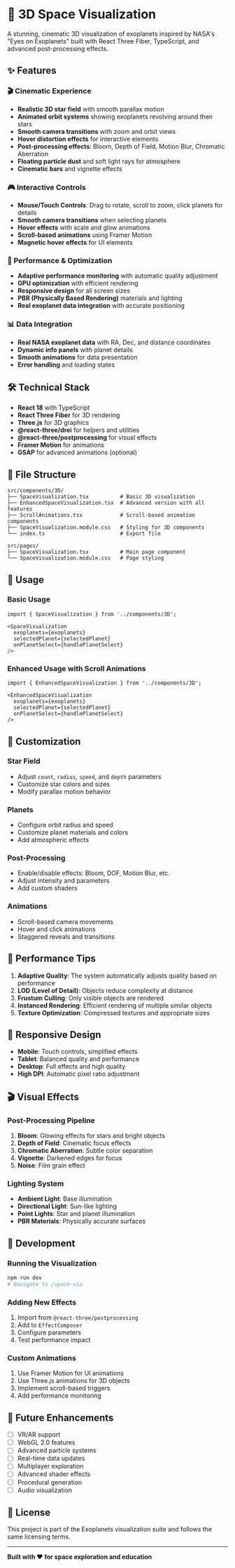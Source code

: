 # 🌌 3D Space Visualization

A stunning, cinematic 3D visualization of exoplanets inspired by NASA's "Eyes on Exoplanets" built with React Three Fiber, TypeScript, and advanced post-processing effects.

## ✨ Features

### 🎬 Cinematic Experience
- **Realistic 3D star field** with smooth parallax motion
- **Animated orbit systems** showing exoplanets revolving around their stars
- **Smooth camera transitions** with zoom and orbit views
- **Hover distortion effects** for interactive elements
- **Post-processing effects**: Bloom, Depth of Field, Motion Blur, Chromatic Aberration
- **Floating particle dust** and soft light rays for atmosphere
- **Cinematic bars** and vignette effects

### 🎮 Interactive Controls
- **Mouse/Touch Controls**: Drag to rotate, scroll to zoom, click planets for details
- **Smooth camera transitions** when selecting planets
- **Hover effects** with scale and glow animations
- **Scroll-based animations** using Framer Motion
- **Magnetic hover effects** for UI elements

### 🚀 Performance & Optimization
- **Adaptive performance monitoring** with automatic quality adjustment
- **GPU optimization** with efficient rendering
- **Responsive design** for all screen sizes
- **PBR (Physically Based Rendering)** materials and lighting
- **Real exoplanet data integration** with accurate positioning

### 📊 Data Integration
- **Real NASA exoplanet data** with RA, Dec, and distance coordinates
- **Dynamic info panels** with planet details
- **Smooth animations** for data presentation
- **Error handling** and loading states

## 🛠️ Technical Stack

- **React 18** with TypeScript
- **React Three Fiber** for 3D rendering
- **Three.js** for 3D graphics
- **@react-three/drei** for helpers and utilities
- **@react-three/postprocessing** for visual effects
- **Framer Motion** for animations
- **GSAP** for advanced animations (optional)

## 📁 File Structure

```
src/components/3D/
├── SpaceVisualization.tsx          # Basic 3D visualization
├── EnhancedSpaceVisualization.tsx  # Advanced version with all features
├── ScrollAnimations.tsx            # Scroll-based animation components
├── SpaceVisualization.module.css   # Styling for 3D components
└── index.ts                        # Export file

src/pages/
├── SpaceVisualization.tsx          # Main page component
└── SpaceVisualization.module.css   # Page styling
```

## 🎯 Usage

### Basic Usage
```tsx
import { SpaceVisualization } from '../components/3D';

<SpaceVisualization
  exoplanets={exoplanets}
  selectedPlanet={selectedPlanet}
  onPlanetSelect={handlePlanetSelect}
/>
```

### Enhanced Usage with Scroll Animations
```tsx
import { EnhancedSpaceVisualization } from '../components/3D';

<EnhancedSpaceVisualization
  exoplanets={exoplanets}
  selectedPlanet={selectedPlanet}
  onPlanetSelect={handlePlanetSelect}
/>
```

## 🎨 Customization

### Star Field
- Adjust `count`, `radius`, `speed`, and `depth` parameters
- Customize star colors and sizes
- Modify parallax motion behavior

### Planets
- Configure orbit radius and speed
- Customize planet materials and colors
- Add atmospheric effects

### Post-Processing
- Enable/disable effects: Bloom, DOF, Motion Blur, etc.
- Adjust intensity and parameters
- Add custom shaders

### Animations
- Scroll-based camera movements
- Hover and click animations
- Staggered reveals and transitions

## 🚀 Performance Tips

1. **Adaptive Quality**: The system automatically adjusts quality based on performance
2. **LOD (Level of Detail)**: Objects reduce complexity at distance
3. **Frustum Culling**: Only visible objects are rendered
4. **Instanced Rendering**: Efficient rendering of multiple similar objects
5. **Texture Optimization**: Compressed textures and appropriate sizes

## 📱 Responsive Design

- **Mobile**: Touch controls, simplified effects
- **Tablet**: Balanced quality and performance
- **Desktop**: Full effects and high quality
- **High DPI**: Automatic pixel ratio adjustment

## 🎬 Visual Effects

### Post-Processing Pipeline
1. **Bloom**: Glowing effects for stars and bright objects
2. **Depth of Field**: Cinematic focus effects
3. **Chromatic Aberration**: Subtle color separation
4. **Vignette**: Darkened edges for focus
5. **Noise**: Film grain effect

### Lighting System
- **Ambient Light**: Base illumination
- **Directional Light**: Sun-like lighting
- **Point Lights**: Star and planet illumination
- **PBR Materials**: Physically accurate surfaces

## 🔧 Development

### Running the Visualization
```bash
npm run dev
# Navigate to /space-viz
```

### Adding New Effects
1. Import from `@react-three/postprocessing`
2. Add to `EffectComposer`
3. Configure parameters
4. Test performance impact

### Custom Animations
1. Use Framer Motion for UI animations
2. Use Three.js animations for 3D objects
3. Implement scroll-based triggers
4. Add performance monitoring

## 🎯 Future Enhancements

- [ ] VR/AR support
- [ ] WebGL 2.0 features
- [ ] Advanced particle systems
- [ ] Real-time data updates
- [ ] Multiplayer exploration
- [ ] Advanced shader effects
- [ ] Procedural generation
- [ ] Audio visualization

## 📄 License

This project is part of the Exoplanets visualization suite and follows the same licensing terms.

---

**Built with ❤️ for space exploration and education**